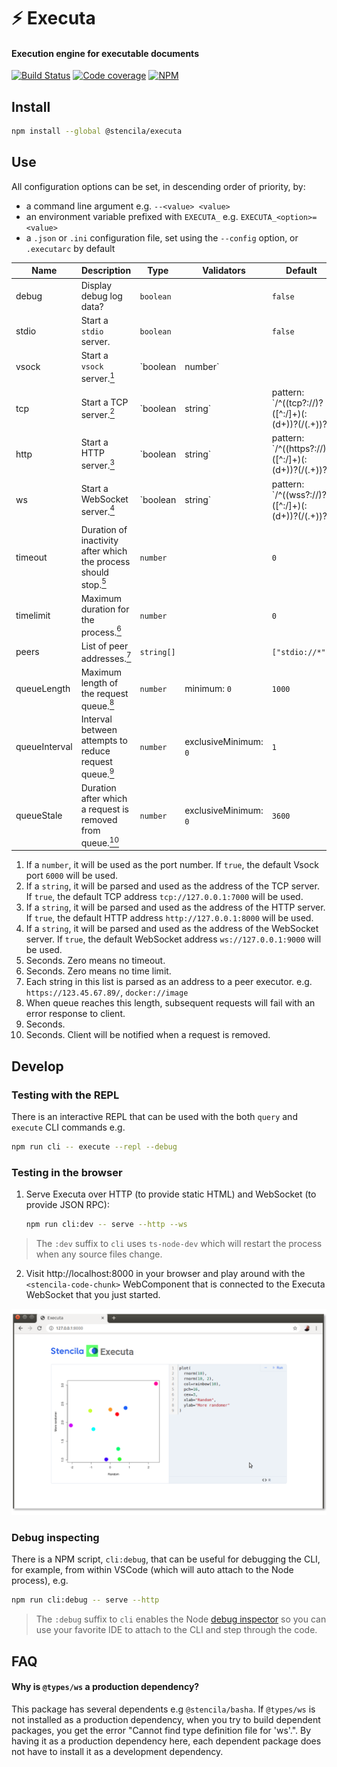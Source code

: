 # ⚡ Executa

#### Execution engine for executable documents

[![Build Status](https://dev.azure.com/stencila/stencila/_apis/build/status/stencila.executa?branchName=master)](https://dev.azure.com/stencila/stencila/_build/latest?definitionId=4&branchName=master)
[![Code coverage](https://codecov.io/gh/stencila/executa/branch/master/graph/badge.svg)](https://codecov.io/gh/stencila/executa)
[![NPM](https://img.shields.io/npm/v/@stencila/executa.svg?style=flat)](https://www.npmjs.com/package/@stencila/executa)

## Install

```bash
npm install --global @stencila/executa
```

## Use

<!-- prettier-ignore-start -->
<!-- CONFIGA-USAGE-BEGIN -->
All configuration options can be set, in descending order of priority, by:

- a command line argument e.g. `--<value> <value>`
- an environment variable prefixed with `EXECUTA_` e.g. `EXECUTA_<option>=<value>`
- a `.json` or `.ini` configuration file, set using the `--config` option, or `.executarc` by default
<!-- CONFIGA-USAGE-END -->

<!-- CONFIGA-TABLE-BEGIN -->
| Name          | Description                                                                                            | Type               | Validators                                                 | Default         |
| ------------- | ------------------------------------------------------------------------------------------------------ | ------------------ | ---------------------------------------------------------- | --------------- |
| debug         | Display debug log data?                                                                                | `boolean`          |                                                            | `false`         |
| stdio         | Start a `stdio` server.                                                                                | `boolean`          |                                                            | `false`         |
| vsock         | Start a `vsock` server.<a href="#vsock-details"><sup>1</sup></a>                                       | `boolean | number` |                                                            | `false`         |
| tcp           | Start a TCP server.<a href="#tcp-details"><sup>2</sup></a>                                             | `boolean | string` | pattern: `/^((tcp?://)?([^:/]+)(:(d+))?(/(.+))?)|(d+)$/`   | `false`         |
| http          | Start a HTTP server.<a href="#http-details"><sup>3</sup></a>                                           | `boolean | string` | pattern: `/^((https?://)?([^:/]+)(:(d+))?(/(.+))?)|(d+)$/` | `false`         |
| ws            | Start a WebSocket server.<a href="#ws-details"><sup>4</sup></a>                                        | `boolean | string` | pattern: `/^((wss?://)?([^:/]+)(:(d+))?(/(.+))?)|(d+)$/`   | `false`         |
| timeout       | Duration of inactivity after which the process should stop.<a href="#timeout-details"><sup>5</sup></a> | `number`           |                                                            | `0`             |
| timelimit     | Maximum duration for the process.<a href="#timelimit-details"><sup>6</sup></a>                         | `number`           |                                                            | `0`             |
| peers         | List of peer addresses.<a href="#peers-details"><sup>7</sup></a>                                       | `string[]`         |                                                            | `["stdio://*"]` |
| queueLength   | Maximum length of the request queue.<a href="#queueLength-details"><sup>8</sup></a>                    | `number`           | minimum: `0`                                               | `1000`          |
| queueInterval | Interval between attempts to reduce request queue.<a href="#queueInterval-details"><sup>9</sup></a>    | `number`           | exclusiveMinimum: `0`                                      | `1`             |
| queueStale    | Duration after which a request is removed from queue.<a href="#queueStale-details"><sup>10</sup></a>   | `number`           | exclusiveMinimum: `0`                                      | `3600`          |


1. <a id="vsock-details"></a>If a `number`, it will be used as the port number.
If `true`, the default Vsock port `6000` will be used.
2. <a id="tcp-details"></a>If a `string`, it will be parsed and used as the address
of the TCP server.
If `true`, the default TCP address `tcp://127.0.0.1:7000`
will be used.
3. <a id="http-details"></a>If a `string`, it will be parsed and used as the address
of the HTTP server.
If `true`, the default HTTP address `http://127.0.0.1:8000`
will be used.
4. <a id="ws-details"></a>If a `string`, it will be parsed and used as the address
of the WebSocket server.
If `true`, the default WebSocket address `ws://127.0.0.1:9000`
will be used.
5. <a id="timeout-details"></a>Seconds. Zero means no timeout.
6. <a id="timelimit-details"></a>Seconds. Zero means no time limit.
7. <a id="peers-details"></a>Each string in this list is parsed as an address to
a peer executor. e.g. `https://123.45.67.89/`, `docker://image`
8. <a id="queueLength-details"></a>When queue reaches this length, subsequent requests will
fail with an error response to client.
9. <a id="queueInterval-details"></a>Seconds.
10. <a id="queueStale-details"></a>Seconds. Client will be notified when a request is removed.

<!-- CONFIGA-TABLE-END -->
<!-- prettier-ignore-end -->

## Develop

### Testing with the REPL

There is an interactive REPL that can be used with the both `query` and `execute` CLI commands e.g.

```bash
npm run cli -- execute --repl --debug
```

### Testing in the browser

1. Serve Executa over HTTP (to provide static HTML) and WebSocket (to provide JSON RPC):

   ```bash
   npm run cli:dev -- serve --http --ws
   ```

> The `:dev` suffix to `cli` uses `ts-node-dev` which will restart the process when any source files change.

2. Visit http://localhost:8000 in your browser and play around with the `<stencila-code-chunk>` WebComponent that is connected to the Executa WebSocket that you just started.

![](.github/executa-in-browser.png)

### Debug inspecting

There is a NPM script, `cli:debug`, that can be useful for debugging the CLI, for example, from within VSCode (which will auto attach to the Node process), e.g.

```bash
npm run cli:debug -- serve --http
```

> The `:debug` suffix to `cli` enables the Node [debug inspector](https://nodejs.org/en/docs/guides/debugging-getting-started/) so you can use your favorite IDE to attach to the CLI and step through the code.

## FAQ

#### Why is `@types/ws` a production dependency?

This package has several dependents e.g `@stencila/basha`. If `@types/ws` is not installed as a production dependency,
when you try to build dependent packages, you get the error "Cannot find type definition file for 'ws'.". By having it
as a production dependency here, each dependent package does not have to install it as a development dependency.
